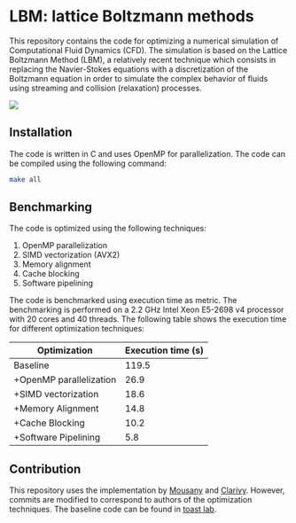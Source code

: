 # LBM: lattice Boltzmann methods

This repository contains the code for optimizing a numerical simulation of Computational Fluid Dynamics (CFD). The simulation is based on the Lattice Boltzmann Method (LBM), a relatively recent technique which consists in replacing the Navier-Stokes equations with a discretization of the Boltzmann equation in order to simulate the complex behavior of fluids using streaming and collision (relaxation) processes. 

![](./visual.gif)

## Installation

The code is written in C and uses OpenMP for parallelization. The code can be compiled using the following command:

```bash
make all
```

## Benchmarking

The code is optimized using the following techniques:

1. OpenMP parallelization
2. SIMD vectorization (AVX2)
3. Memory alignment
4. Cache blocking
5. Software pipelining

The code is benchmarked using execution time as metric. The benchmarking is performed on a 2.2 GHz Intel Xeon E5-2698 v4 processor with 20 cores and 40 threads. The following table shows the execution time for different optimization techniques:

| Optimization            | Execution time (s) |
| ----------------------- | ------------------ |
| Baseline                | 119.5              |
| +OpenMP parallelization | 26.9               |
| +SIMD vectorization     | 18.6               |
| +Memory Alignment       | 14.8               |
| +Cache Blocking         | 10.2               |
| +Software Pipelining    | 5.8                |

## Contribution

This repository uses the implementation by [Mousany](github.com/Mousany) and [Clarivy](github.com/Clarivy). However, commits are modified to correspond to authors of the optimization techniques. The baseline code can be found in [toast lab](https://toast-lab.sist.shanghaitech.edu.cn/courses/CS110@ShanghaiTech/Spring-2023/project/3/3.html).
